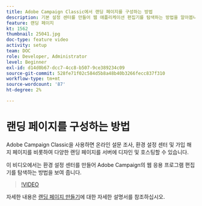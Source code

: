 ```yaml
---
title: Adobe Campaign Classic에서 랜딩 페이지를 구성하는 방법
description: 기본 설정 센터를 만들어 웹 애플리케이션 편집기를 탐색하는 방법을 알아봅니다.
feature: 랜딩 페이지
kt: 1562
thumbnail: 25041.jpg
doc-type: feature video
activity: setup
team: DOC
role: Developer, Administrator
level: Beginner
exl-id: d14d0b67-dcc7-4cc8-b507-9ce389234c09
source-git-commit: 528fe71f02c584d5b8a48b40b3266fecc837f310
workflow-type: tm+mt
source-wordcount: '87'
ht-degree: 2%

---
```


# 랜딩 페이지를 구성하는 방법

Adobe Campaign Classic을 사용하면 온라인 설문 조사, 환경 설정 센터 및 가입 해지 페이지를 비롯하여 다양한 랜딩 페이지를 서버에 디자인 및 호스팅할 수 있습니다.

이 비디오에서는 환경 설정 센터를 만들어 Adobe Campaign의 웹 응용 프로그램 편집기를 탐색하는 방법을 보여 줍니다.

>[!VIDEO](https://video.tv.adobe.com/v/25041?quality=12)

자세한 내용은 [랜딩 페이지 만들기](https://experienceleague.adobe.com/docs/campaign-classic/using/designing-content/editing-html-content/creating-a-landing-page.html)에 대한 자세한 설명서를 참조하십시오.
